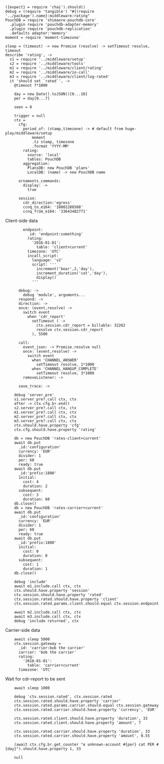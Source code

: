     ({expect} = require 'chai').should()
    debug = (require 'tangible') "#{(require '../package').name}:middleware:rating"
    PouchDB = require 'shimaore-pouchdb-core'
      .plugin require 'pouchdb-adapter-memory'
      .plugin require 'pouchdb-replication'
      .defaults adapter:'memory'
    moment = require 'moment-timezone'

    sleep = (timeout) -> new Promise (resolve) -> setTimeout resolve, timeout
    describe 'rating', ->
      s1 = require '../middleware/setup'
      s2 = require '../middleware/tools'
      m1 = require '../middleware/client/rating'
      m2 = require '../middleware/in-call'
      m3 = require '../middleware/client/log-rated'
      it 'should set `rated`', ->
        @timeout 7*1000

        day = new Date().toJSON()[0...10]
        per = day[0...7]

        seen = 0

        trigger = null
        ctx =
          cfg:
            period_of: (stamp,timezone) -> # default from huge-play/middleware/setup
                moment
                .tz stamp, timezone
                .format 'YYYY-MM'
            rating:
              source: 'local'
              tables: PouchDB
            aggregation:
              PlansDB: new PouchDB 'plans'
              LocalDB: (name) -> new PouchDB name

          ornaments_commands:
            display: ->
              true

          session:
            cdr_direction:'egress'
            ccnq_to_e164: '18002288588'
            ccnq_from_e164: '33643482771'

Client-side data

            endpoint:
              _id: 'endpoint:something'
              rating:
                '2016-01-01':
                  table: 'client+current'
              timezone: 'UTC'
              incall_script:
                language: 'v2'
                script: '''
                  increment('bear',2,'day'),
                  increment_duration('cat','day'),
                  display()
                '''

          debug: ->
            debug 'module', arguments...
          respond: ->
          direction: ->
          once: (event,resolve) ->
            switch event
              when 'cdr_report'
                setTimeout ( ->
                  ctx.session.cdr_report = billable: 32262
                  resolve ctx.session.cdr_report
                ), 5500

          call:
            event_json: -> Promise.resolve null
            once: (event,resolve) ->
              switch event
                when 'CHANNEL_ANSWER'
                  setTimeout resolve, 1*1000
                when 'CHANNEL_HANGUP_COMPLETE'
                  setTimeout resolve, 3*1000
            removeListener: ->

          save_trace: ->

        debug 'server_pre'
        s1.server_pre?.call ctx, ctx
        after -> ctx.cfg.br.end()
        s2.server_pre?.call ctx, ctx
        m1.server_pre?.call ctx, ctx
        m2.server_pre?.call ctx, ctx
        m3.server_pre?.call ctx, ctx
        ctx.should.have.property 'cfg'
        ctx.cfg.should.have.property 'rating'

        db = new PouchDB 'rates-client+current'
        await db.put
          _id:'configuration'
          currency: 'EUR'
          divider: 1
          per: 60
          ready: true
        await db.put
          _id:'prefix:1800'
          initial:
            cost: 4
            duration: 2
          subsequent:
            cost: 3
            duration: 60
        db.close()
        db = new PouchDB 'rates-carrier+current'
        await db.put
          _id:'configuration'
          currency: 'EUR'
          divider: 1
          per: 60
          ready: true
        await db.put
          _id:'prefix:1800'
          initial:
            cost: 0
            duration: 0
          subsequent:
            cost: 1
            duration: 1
        db.close()

        debug 'include'
        await m1.include.call ctx, ctx
        ctx.should.have.property 'session'
        ctx.session.should.have.property 'rated'
        ctx.session.rated.should.have.property 'client'
        ctx.session.rated.params.client.should.equal ctx.session.endpoint

        await m2.include.call ctx, ctx
        await m3.include.call ctx, ctx
        debug 'include returned', ctx

Carrier-side data

        await sleep 5000
        ctx.session.gateway =
          _id: 'carrier:bob the carrier'
          carrier: 'bob the carrier'
          rating:
            '2016-01-01':
              table: 'carrier+current'
          timezone: 'UTC'

Wait for cdr-report to be sent

        await sleep 1000

        debug 'ctx.session.rated', ctx.session.rated
        ctx.session.rated.should.have.property 'carrier'
        ctx.session.rated.params.carrier.should.equal ctx.session.gateway
        ctx.session.rated.carrier.should.have.property 'currency', 'EUR'

        ctx.session.rated.client.should.have.property 'duration', 33
        ctx.session.rated.client.should.have.property 'amount', 7

        ctx.session.rated.carrier.should.have.property 'duration', 33
        ctx.session.rated.carrier.should.have.property 'amount', 0.55

        (await ctx.cfg.br.get_counter "α unknown-account #{per} cat PER #{day}").should.have.property 1, 33

        null
